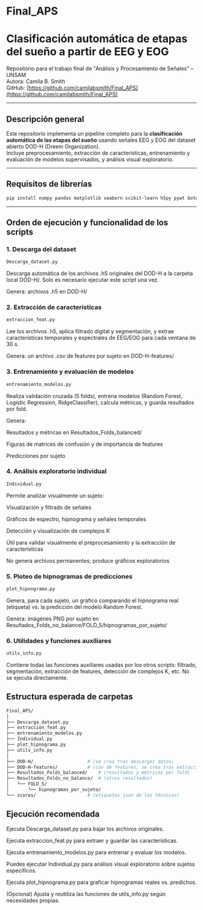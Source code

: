 # Final_APS
# Clasificación automática de etapas del sueño a partir de EEG y EOG

Repositorio para el trabajo final de "Análisis y Procesamiento de Señales" – UNSAM  
Autora: Camila B. Smith  
GitHub: [https://github.com/camilabsmith/Final_APS](https://github.com/camilabsmith/Final_APS)

---

## Descripción general

Este repositorio implementa un pipeline completo para la **clasificación automática de las etapas del sueño** usando señales EEG y EOG del dataset abierto DOD-H (Dreem Organization).  
Incluye preprocesamiento, extracción de características, entrenamiento y evaluación de modelos supervisados, y análisis visual exploratorio.

---

## Requisitos de librerías

```bash
pip install numpy pandas matplotlib seaborn scikit-learn h5py pywt boto3 pytc2
``` 
--- 
## Orden de ejecución y funcionalidad de los scripts
### 1. Descarga del dataset
```bash
Descarga_dataset.py
```
Descarga automática de los archivos .h5 originales del DOD-H a la carpeta local DOD-H/.
Solo es necesario ejecutar este script una vez.

Genera: archivos .h5 en DOD-H/

### 2. Extracción de características
```bash
extraccion_feat.py
```
Lee los archivos .h5, aplica filtrado digital y segmentación, y extrae características temporales y espectrales de EEG/EOG para cada ventana de 30 s.

Genera: un archivo .csv de features por sujeto en DOD-H-features/

### 3. Entrenamiento y evaluación de modelos
```bash
entrenamiento_modelos.py
```
Realiza validación cruzada (5 folds), entrena modelos (Random Forest, Logistic Regression, RidgeClassifier), calcula métricas, y guarda resultados por fold.

Genera:

Resultados y métricas en Resultados_Folds_balanced/

Figuras de matrices de confusión y de importancia de features

Predicciones por sujeto

### 4. Análisis exploratorio individual
```bash
Individual.py
```
Permite analizar visualmente un sujeto:

Visualización y filtrado de señales

Gráficos de espectro, hipnograma y señales temporales

Detección y visualización de complejos K

Útil para validar visualmente el preprocesamiento y la extracción de características

No genera archivos permanentes; produce gráficos exploratorios

### 5. Ploteo de hipnogramas de predicciones
```bash
plot_hipnograma.py
```
Genera, para cada sujeto, un gráfico comparando el hipnograma real (etiqueta) vs. la predicción del modelo Random Forest.

Genera: imágenes PNG por sujeto en Resultados_Folds_no_balance/FOLD_5/hipnogramas_por_sujeto/

### 6. Utilidades y funciones auxiliares
```bash
utils_info.py
```
Contiene todas las funciones auxiliares usadas por los otros scripts: filtrado, segmentación, extracción de features, detección de complejos K, etc.
No se ejecuta directamente.

## Estructura esperada de carpetas
```bash
Final_APS/
│
├── Descarga_dataset.py
├── extraccion_feat.py
├── entrenamiento_modelos.py
├── Individual.py
├── plot_hipnograma.py
├── utils_info.py
│
├── DOD-H/                    # (se crea tras descargar datos)
├── DOD-H-features/           # (csv de features, se crea tras extracción)
├── Resultados_Folds_balanced/    # (resultados y métricas por fold)
├── Resultados_Folds_no_balance/  # (otros resultados)
│   └── FOLD_5/
│       └── hipnogramas_por_sujeto/
└── scores/                   # (etiquetas json de los técnicos)
```
## Ejecución recomendada
Ejecuta Descarga_dataset.py para bajar los archivos originales.

Ejecuta extraccion_feat.py para extraer y guardar las características.

Ejecuta entrenamiento_modelos.py para entrenar y evaluar los modelos.

Puedes ejecutar Individual.py para análisis visual exploratorio sobre sujetos específicos.

Ejecuta plot_hipnograma.py para graficar hipnogramas reales vs. predichos.

(Opcional) Ajusta y reutiliza las funciones de utils_info.py según necesidades propias.
